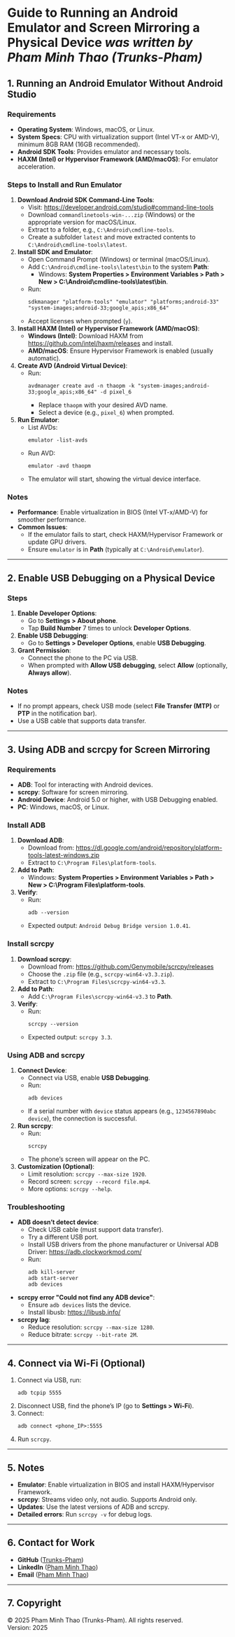 # Guide to Running an Android Emulator and Screen Mirroring a Physical Device *was written by Pham Minh Thao (Trunks-Pham)*

## 1. Running an Android Emulator Without Android Studio

### Requirements
- **Operating System**: Windows, macOS, or Linux.
- **System Specs**: CPU with virtualization support (Intel VT-x or AMD-V), minimum 8GB RAM (16GB recommended).
- **Android SDK Tools**: Provides emulator and necessary tools.
- **HAXM (Intel) or Hypervisor Framework (AMD/macOS)**: For emulator acceleration.

### Steps to Install and Run Emulator
1. **Download Android SDK Command-Line Tools**:
   - Visit: <https://developer.android.com/studio#command-line-tools>
   - Download `commandlinetools-win-...zip` (Windows) or the appropriate version for macOS/Linux.
   - Extract to a folder, e.g., `C:\Android\cmdline-tools`.
   - Create a subfolder `latest` and move extracted contents to `C:\Android\cmdline-tools\latest`.
2. **Install SDK and Emulator**:
   - Open Command Prompt (Windows) or terminal (macOS/Linux).
   - Add `C:\Android\cmdline-tools\latest\bin` to the system **Path**:
     - Windows: **System Properties > Environment Variables > Path > New > C:\Android\cmdline-tools\latest\bin**.
   - Run:
     ```
     sdkmanager "platform-tools" "emulator" "platforms;android-33" "system-images;android-33;google_apis;x86_64"
     ```
   - Accept licenses when prompted (`y`).
3. **Install HAXM (Intel) or Hypervisor Framework (AMD/macOS)**:
   - **Windows (Intel)**: Download HAXM from <https://github.com/intel/haxm/releases> and install.
   - **AMD/macOS**: Ensure Hypervisor Framework is enabled (usually automatic).
4. **Create AVD (Android Virtual Device)**:
   - Run:
     ```
     avdmanager create avd -n thaopm -k "system-images;android-33;google_apis;x86_64" -d pixel_6
     ```
     - Replace `thaopm` with your desired AVD name.
     - Select a device (e.g., `pixel_6`) when prompted.
5. **Run Emulator**:
   - List AVDs:
     ```
     emulator -list-avds
     ```
   - Run AVD:
     ```
     emulator -avd thaopm
     ```
   - The emulator will start, showing the virtual device interface.

### Notes
- **Performance**: Enable virtualization in BIOS (Intel VT-x/AMD-V) for smoother performance.
- **Common Issues**:
  - If the emulator fails to start, check HAXM/Hypervisor Framework or update GPU drivers.
  - Ensure `emulator` is in **Path** (typically at `C:\Android\emulator`).

---

## 2. Enable USB Debugging on a Physical Device

### Steps
1. **Enable Developer Options**:
   - Go to **Settings > About phone**.
   - Tap **Build Number** 7 times to unlock **Developer Options**.
2. **Enable USB Debugging**:
   - Go to **Settings > Developer Options**, enable **USB Debugging**.
3. **Grant Permission**:
   - Connect the phone to the PC via USB.
   - When prompted with **Allow USB debugging**, select **Allow** (optionally, **Always allow**).

### Notes
- If no prompt appears, check USB mode (select **File Transfer (MTP)** or **PTP** in the notification bar).
- Use a USB cable that supports data transfer.

---

## 3. Using ADB and scrcpy for Screen Mirroring

### Requirements
- **ADB**: Tool for interacting with Android devices.
- **scrcpy**: Software for screen mirroring.
- **Android Device**: Android 5.0 or higher, with USB Debugging enabled.
- **PC**: Windows, macOS, or Linux.

### Install ADB
1. **Download ADB**:
   - Download from: <https://dl.google.com/android/repository/platform-tools-latest-windows.zip>
   - Extract to `C:\Program Files\platform-tools`.
2. **Add to Path**:
   - Windows: **System Properties > Environment Variables > Path > New > C:\Program Files\platform-tools**.
3. **Verify**:
   - Run:
     ```
     adb --version
     ```
   - Expected output: `Android Debug Bridge version 1.0.41`.

### Install scrcpy
1. **Download scrcpy**:
   - Download from: <https://github.com/Genymobile/scrcpy/releases>
   - Choose the `.zip` file (e.g., `scrcpy-win64-v3.3.zip`).
   - Extract to `C:\Program Files\scrcpy-win64-v3.3`.
2. **Add to Path**:
   - Add `C:\Program Files\scrcpy-win64-v3.3` to **Path**.
3. **Verify**:
   - Run:
     ```
     scrcpy --version
     ```
   - Expected output: `scrcpy 3.3`.

### Using ADB and scrcpy
1. **Connect Device**:
   - Connect via USB, enable **USB Debugging**.
   - Run:
     ```
     adb devices
     ```
   - If a serial number with `device` status appears (e.g., `1234567890abc device`), the connection is successful.
2. **Run scrcpy**:
   - Run:
     ```
     scrcpy
     ```
   - The phone’s screen will appear on the PC.
3. **Customization (Optional)**:
   - Limit resolution: `scrcpy --max-size 1920`.
   - Record screen: `scrcpy --record file.mp4`.
   - More options: `scrcpy --help`.

### Troubleshooting
- **ADB doesn’t detect device**:
  - Check USB cable (must support data transfer).
  - Try a different USB port.
  - Install USB drivers from the phone manufacturer or Universal ADB Driver: <https://adb.clockworkmod.com/>
  - Run:
    ```
    adb kill-server
    adb start-server
    adb devices
    ```
- **scrcpy error "Could not find any ADB device"**:
  - Ensure `adb devices` lists the device.
  - Install libusb: <https://libusb.info/>
- **scrcpy lag**:
  - Reduce resolution: `scrcpy --max-size 1280`.
  - Reduce bitrate: `scrcpy --bit-rate 2M`.

---

## 4. Connect via Wi-Fi (Optional)
1. Connect via USB, run:
   ```
   adb tcpip 5555
   ```
2. Disconnect USB, find the phone’s IP (go to **Settings > Wi-Fi**).
3. Connect:
   ```
   adb connect <phone_IP>:5555
   ```
4. Run `scrcpy`.

---

## 5. Notes
- **Emulator**: Enable virtualization in BIOS and install HAXM/Hypervisor Framework.
- **scrcpy**: Streams video only, not audio. Supports Android only.
- **Updates**: Use the latest versions of ADB and scrcpy.
- **Detailed errors**: Run `scrcpy -v` for debug logs.

---

## 6. Contact for Work
- **GitHub** ([Trunks-Pham](https://github.com/Trunks-Pham))
- **LinkedIn** ([Pham Minh Thao](https://www.linkedin.com/in/mtpe-minhthaopham))
- **Email** ([Pham Minh Thao](mailto:minhthaopham230104@gmail.com))

---

## 7. Copyright
© 2025 Pham Minh Thao (Trunks-Pham). All rights reserved.  
Version: 2025